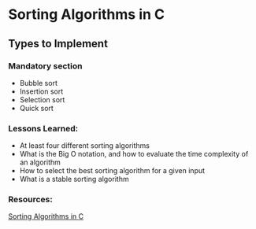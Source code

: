 # Sorting Algorithms in C
## Types to Implement
### Mandatory section
- Bubble sort
- Insertion sort
- Selection sort
- Quick sort

### Lessons Learned:
* At least four different sorting algorithms
* What is the Big O notation, and how to evaluate the time complexity of an algorithm
* How to select the best sorting algorithm for a given input
* What is a stable sorting algorithm

### Resources:
[Sorting Algorithms in C](https://www.geeksforgeeks.org/sorting-algorithms/)

